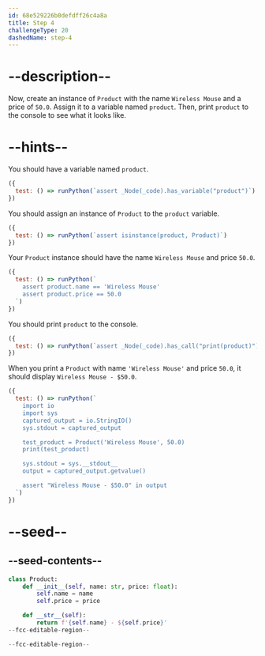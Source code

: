 ```yaml
---
id: 68e529226b0defdff26c4a8a
title: Step 4
challengeType: 20
dashedName: step-4
---
```


# --description--

Now, create an instance of `Product` with the name `Wireless Mouse` and a price of `50.0`. Assign it to a variable named `product`. Then, print `product` to the console to see what it looks like.

# --hints--

You should have a variable named `product`.

```js
({
  test: () => runPython(`assert _Node(_code).has_variable("product")`)
})
```

You should assign an instance of `Product` to the `product` variable.

```js
({
  test: () => runPython(`assert isinstance(product, Product)`)
})
```

Your `Product` instance should have the name `Wireless Mouse` and price `50.0`.

```js
({
  test: () => runPython(`
    assert product.name == 'Wireless Mouse'
    assert product.price == 50.0
  `)
})
```

You should print `product` to the console.

```js
({
  test: () => runPython(`assert _Node(_code).has_call("print(product)")`)
})
```

When you print a `Product` with name `'Wireless Mouse'` and price `50.0`, it should display `Wireless Mouse - $50.0`.

```js
({
  test: () => runPython(`
    import io
    import sys
    captured_output = io.StringIO()
    sys.stdout = captured_output

    test_product = Product('Wireless Mouse', 50.0)
    print(test_product)

    sys.stdout = sys.__stdout__
    output = captured_output.getvalue()

    assert "Wireless Mouse - $50.0" in output
  `)
})
```

# --seed--

## --seed-contents--

```py
class Product:
    def __init__(self, name: str, price: float):
        self.name = name
        self.price = price

    def __str__(self):
        return f'{self.name} - ${self.price}'
--fcc-editable-region--

--fcc-editable-region--
```
